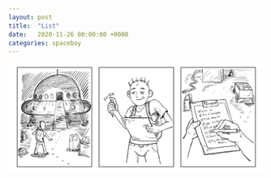 ```yaml
---
layout: post
title:  "List"
date:   2020-11-26 00:00:00 +0000
categories: spaceboy
---
```


[![List](spaceboy/12%20-%20list.png)](spaceboy/12%20-%20list.png)


